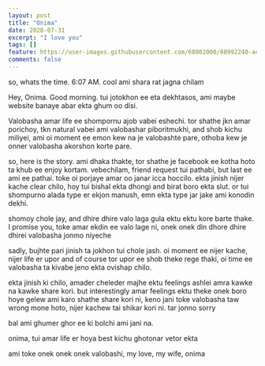 ```yaml
---
layout: post
title: "Onima"
date: 2020-07-31
excerpt: "I love you"
tags: []
feature: https://user-images.githubusercontent.com/68802000/88992240-acc2d100-d304-11ea-9635-b99a62a8c578.jpg
comments: false
---
```

so, whats the time. 6:07 AM. cool ami shara rat jagna chilam

Hey, Onima. Good morning. tui jotokhon ee eta dekhtasos, ami maybe website banaye abar ekta ghum oo disi.

Valobasha amar life ee shompornu ajob vabei eshechi. tor shathe jkn amar porichoy, tkn natural vabei ami valobashar piboritmukhi, and shob kichu miliyei, ami oi moment ee emon kew na je valobashte pare, othoba kew je onner valobasha akorshon korte pare.

so, here is the story. ami dhaka thakte, tor shathe je facebook ee kotha hoto ta khub ee enjoy kortam. vebechilam, friend request tui pathabi, but last ee ami ee pathai. toke oi porjaye amar oo janar icca hoccilo. ekta jinish nijer kache clear chilo, hoy tui bishal ekta dhongi and birat boro ekta slut. or tui shompurno alada type er ekjon manush, emn ekta type jar jake ami konodin dekhi.

shomoy chole jay, and dhire dhire valo laga gula ektu ektu kore barte thake. I promise you, toke amar ekdin ee valo lage ni, onek onek din dhore dhire dhirei valobasha jonmo niyeche

sadly, bujhte pari jinish ta jokhon tui chole jash. oi moment ee nijer kache, nijer life er upor and of course tor upor ee shob theke rege thaki, oi time ee valobasha ta kivabe jeno ekta ovishap chilo.

ekta jinish ki chilo, amader cheleder majhe ektu feelings ashlei amra kawke na kawke share kori. but interestingly amar feelings ektu theke onek boro hoye gelew ami karo shathe share kori ni, keno jani toke valobasha taw wrong mone hoto, nijer kachew tai shikar kori ni. tar jonno sorry

bal ami ghumer ghor ee ki bolchi ami jani na. 

onima, tui amar life er hoya best kichu ghotonar vetor ekta 

ami toke onek onek onek valobashi, my love, my wife, onima
